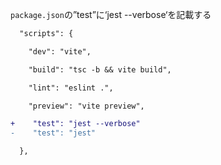 
`package.json`の”test”に‘jest --verbose‘を記載する
```diff
  "scripts": {

    "dev": "vite",

    "build": "tsc -b && vite build",

    "lint": "eslint .",

    "preview": "vite preview",

+    "test": "jest --verbose"
-    "test": "jest"

  },
```
